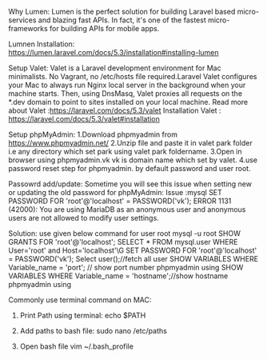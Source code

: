 Why Lumen: Lumen is the perfect solution for building Laravel based micro-services and blazing fast APIs. In fact, it's one of the fastest micro-frameworks for building APIs for mobile apps.

Lumnen Installation:
https://lumen.laravel.com/docs/5.3/installation#installing-lumen

Setup Valet:
Valet is a Laravel development environment for Mac minimalists. No Vagrant, no /etc/hosts file required.Laravel Valet configures your Mac to always run Nginx local server in the background when your machine starts. Then, using DnsMasq, Valet proxies all requests on the *.dev domain to point to sites installed on your local machine.
Read more about Valet :https://laravel.com/docs/5.3/valet
Installation Valet : https://laravel.com/docs/5.3/valet#installation

Setup phpMyAdmin: 
1.Download phpmyadmin from https://www.phpmyadmin.net/
2.Unzip file and paste it in valet park folder i.e any directory which set park using valet park foldername.
3.Open in browser using phpmyadmin.vk vk is domain name which set by valet.
4.use password reset step for phpmyadmin. by default password and user root.

Passowrd add/update:
Sometime you will see this issue when setting new or updating the old password for phpMyAdmin:
Issue :mysql SET PASSWORD FOR 'root'@'localhost' = PASSWORD('vk');
ERROR 1131 (42000): You are using MariaDB as an anonymous user and anonymous users are not allowed to modify user settings.

Solution: use given below command for user root
mysql -u root 
SHOW GRANTS FOR 'root'@'localhost';
SELECT * FROM mysql.user WHERE User='root' and Host='localhost'\G
SET PASSWORD FOR 'root'@'localhost' = PASSWORD('vk');
Select user();//fetch all user
SHOW VARIABLES WHERE Variable_name = 'port'; // show port number phpmyadmin using
SHOW VARIABLES WHERE Variable_name = 'hostname';//show hostname phpmyadmin using

Commonly use terminal command on MAC:
1. Print Path using terminal: 
echo $PATH

2. Add paths to bash file:
sudo nano /etc/paths

3. Open bash file
vim ~/.bash_profile

